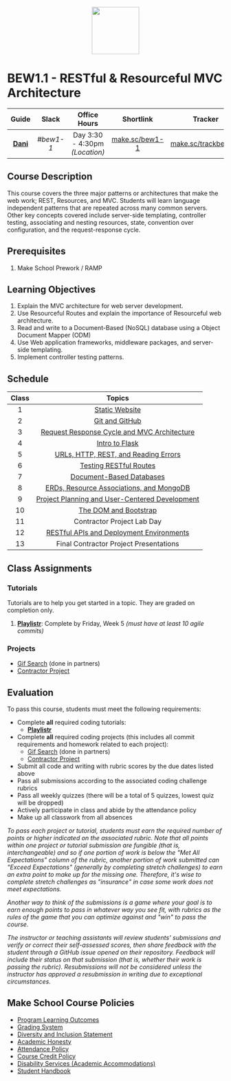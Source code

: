 <p align="center">
  <img src="https://miro.medium.com/max/876/1*0G5zu7CnXdMT9pGbYUTQLQ.png" height="110">
</p>

# BEW1.1 - RESTful & Resourceful MVC Architecture

| Guide | Slack | Office Hours | Shortlink | Tracker | Request 1-on-1 |
| :-: | :-: | :-: | :-: | :-: | :-: |
| [**Dani**](https://github.com/droxey) | _#bew1-1_ | Day 3:30 - 4:30pm _(Location)_ | [make.sc/bew1-1](https://make.sc/bew1-1) | [make.sc/trackbew1.1](make.sc/trackbew1.1) | [Click to Request](https://make.sc/codewithdani) |

## Course Description

This course covers the three major patterns or architectures that make the web work; REST, Resources, and MVC. Students will learn language independent patterns that are repeated across many common servers. Other key concepts covered include server-side templating, controller testing, associating and nesting resources, state, convention over configuration, and the request-response cycle.

## Prerequisites

1. Make School Prework / RAMP

## Learning Objectives

1. Explain the MVC architecture for web server development.
2. Use Resourceful Routes and explain the importance of Resourceful web architecture.
3. Read and write to a Document-Based (NoSQL) database using a Object Document Mapper (ODM)
4. Use Web application frameworks, middleware packages, and server-side templating.
5. Implement controller testing patterns.

## Schedule

| Class  |                 Topics                  |
|:-----:|:---------------------------------------:|
|  1            | [Static Website](./Lessons/01-Static-Website) |
|  2               | [Git and GitHub](./Lessons/02-Git-and-GitHub) |
|  3           | [Request Response Cycle and MVC Architecture](./Lessons/03-Request-Response-Cycle-and-MVC-Architecture) |
|  4               | [Intro to Flask](./Lessons/04-Intro-to-Flask) |
|  5            | [URLs, HTTP, REST, and Reading Errors](./Lessons/05-URLs-HTTP-REST-and-Reading-Errors) |
|  6               | [Testing RESTful Routes](./Lessons/06-Testing-RESTful-Routes) |
|  7            | [Document-Based Databases](./Lessons/07-Document-Based-Databases) |
|  8               | [ERDs, Resource Associations, and MongoDB](./Lessons/08-ERDs-Resource-Associations-and-MongoDB) |
| 9              | [Project Planning and User-Centered Development](./Lessons/09-Project-Planning-and-User-Centered-Development) |
| 10                 | [The DOM and Bootstrap](./Lessons/10-The-DOM-and-Bootstrap) |  
| 11              | Contractor Project Lab Day |
| 12              | [RESTful APIs and Deployment Environments](./Lessons/11-RESTful-APIs-and-Deployment-Environments) |
| 13              | Final Contractor Project Presentations |

## Class Assignments

### Tutorials

Tutorials are to help you get started in a topic.  They are graded on completion only.

1. [**Playlistr**](https://www.makeschool.com/academy/track/playlistr-video-playlists-with-flask-and-mongodb-1c): Complete by Friday, Week 5 _(must have at least 10 agile commits)_

### Projects

- [Gif Search](https://docs.google.com/document/d/1symUDRsZ1i2xf8F2mwAGFJtLjbOXqCj0JyrIgTtFNT0/edit?usp=sharing) (done in partners)
- [Contractor Project](https://docs.google.com/document/d/1C8eOyLBeGMKJ2y50QwLU5tWjNb2JVcpAE4khUBIfm0U/edit?usp=sharing)

## Evaluation

To pass this course, students must meet the following requirements:

- Complete **all** required coding tutorials: 
    - [**Playlistr**](https://www.makeschool.com/academy/track/playlistr-video-playlists-with-flask-and-mongodb-1c)
- Complete **all** required coding projects (this includes all commit requirements and homework related to each project):
    - [Gif Search](https://docs.google.com/document/d/1symUDRsZ1i2xf8F2mwAGFJtLjbOXqCj0JyrIgTtFNT0/edit?usp=sharing) (done in partners)
    - [Contractor Project](https://docs.google.com/document/d/1C8eOyLBeGMKJ2y50QwLU5tWjNb2JVcpAE4khUBIfm0U/edit?usp=sharing)
- Submit all code and writing with rubric scores by the due dates listed above
- Pass all submissions according to the associated coding challenge rubrics
- Pass all weekly quizzes (there will be a total of 5 quizzes, lowest quiz will be dropped)
- Actively participate in class and abide by the attendance policy
- Make up all classwork from all absences

_To pass each project or tutorial, students must earn the required number of points or higher indicated on the associated rubric. Note that all points within one project or tutorial submission are fungible (that is, interchangeable) and so if one portion of work is below the "Met All Expectations" column of the rubric, another portion of work submitted can "Exceed Expectations" (generally by completing stretch challenges) to earn an extra point to make up for the missing one. Therefore, it's wise to complete stretch challenges as "insurance" in case some work does not meet expectations._

_Another way to think of the submissions is a game where your goal is to earn enough points to pass in whatever way you see fit, with rubrics as the rules of the game that you can optimize against and "win" to pass the course._

_The instructor or teaching assistants will review students' submissions and verify or correct their self-assessed scores, then share feedback with the student through a GitHub issue opened on their repository. Feedback will include their status on that submission (that is, whether their work is passing the rubric). Resubmissions will not be considered unless the instructor has approved a resubmission in writing due to exceptional circumstances._


## Make School Course Policies

- [Program Learning Outcomes](https://make.sc/program-learning-outcomes)
- [Grading System](https://make.sc/grading-system)
- [Diversity and Inclusion Statement](https://make.sc/diversity-and-inclusion-statement)
- [Academic Honesty](https://make.sc/academic-honesty-policy)
- [Attendance Policy](https://make.sc/attendance-policy)
- [Course Credit Policy](https://make.sc/course-credit-policy)
- [Disability Services (Academic Accommodations)](https://make.sc/disability-services)
- [Student Handbook](https://make.sc/student-handbook)
